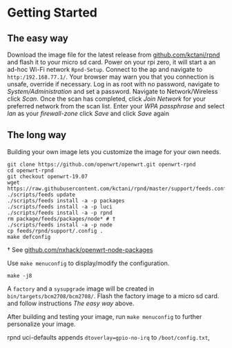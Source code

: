 # Getting Started

## The easy way

Download the image file for the latest release from [github.com/kctani/rpnd](https://github.com/kctani/rpnd/releases) and flash it to your micro sd card.
Power on your rpi zero, it will start a an ad-hoc Wi-Fi network `Rpnd-Setup`. Connect to the ap and navigate to `http:/192.168.77.1/`.
Your browser may warn you that you connection is unsafe, override if necessary.
Log in as root with no password, navigate to *System/Administration* and set a password.
Navigate to Network/Wireless click *Scan*. Once the scan has completed, click *Join Network* for your preferred network from the scan list.
Enter your *WPA passphrase* and select *lan* as your *firewall-zone* click *Save* and click *Save* again


## The long way

Building your own image lets you customize the image for your own needs.

~~~
git clone https://github.com/openwrt/openwrt.git openwrt-rpnd
cd openwrt-rpnd
git checkout openwrt-19.07
wget https://raw.githubusercontent.com/kctani/rpnd/master/support/feeds.conf
./scripts/feeds update
./scripts/feeds install -a -p packages
./scripts/feeds install -a -p luci
./scripts/feeds install -a -p rpnd
rm package/feeds/packages/node* # †
./scripts/feeds install -a -p node
cp feeds/rpnd/support/.config .
make defconfig
~~~
† See [github.com/nxhack/openwrt-node-packages](https://github.com/nxhack/openwrt-node-packages)

Use `make menuconfig` to display/modify the configuration.

~~~
make -j8
~~~

A `factory` and a `sysupgrade` image will be created in `bin/targets/bcm2708/bcm2708/`.
Flash the factory image to a micro sd card. and follow instructions *The easy way* above.

After building and testing your image, run `make menuconfig` to further personalize your image.  

rpnd uci-defaults appends `dtoverlay=gpio-no-irq` to `/boot/config.txt`,
